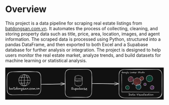 # Overview

This project is a data pipeline for scraping real estate listings from [batdongsan.com.vn](https://batdongsan.com.vn). It automates the process of collecting, cleaning, and storing property data such as title, price, area, location, images, and agent information. The scraped data is processed using Python, structured into a pandas DataFrame, and then exported to both Excel and a Supabase database for further analysis or integration. The project is designed to help users monitor the real estate market, analyze trends, and build datasets for machine learning or statistical analysis.

![alt text](project-flow2.png)